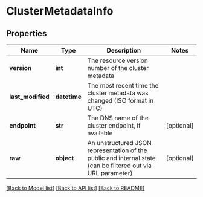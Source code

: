 # ClusterMetadataInfo

## Properties
Name | Type | Description | Notes
------------ | ------------- | ------------- | -------------
**version** | **int** | The resource version number of the cluster metadata | 
**last_modified** | **datetime** | The most recent time the cluster metadata was changed (ISO format in UTC) | 
**endpoint** | **str** | The DNS name of the cluster endpoint, if available | [optional] 
**raw** | **object** | An unstructured JSON representation of the public and internal state (can be filtered out via URL parameter) | [optional] 

[[Back to Model list]](../README.md#documentation-for-models) [[Back to API list]](../README.md#documentation-for-api-endpoints) [[Back to README]](../README.md)


